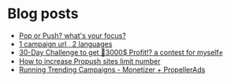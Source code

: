 # Blog posts
<!-- BLOG-POST-LIST:START -->
- [Pop or Push? what&#39;s your focus?](https://afflift.com/f/threads/pop-or-push-whats-your-focus.9241/)
- [1 campaign url , 2 languages](https://afflift.com/f/threads/1-campaign-url-2-languages.10127/)
- [30-Day Challenge to get 🎯3000$ Profit⁉ a contest for myself✊](https://afflift.com/f/threads/30-day-challenge-to-get-%F0%9F%8E%AF3000-profit%E2%81%89-a-contest-for-myself%E2%9C%8A.9419/)
- [How to increase Propush sites limit number](https://afflift.com/f/threads/how-to-increase-propush-sites-limit-number.10126/)
- [Running Trending Campaigns - Monetizer + PropellerAds](https://afflift.com/f/threads/running-trending-campaigns-monetizer-propellerads.5091/)
<!-- BLOG-POST-LIST:END -->
